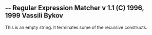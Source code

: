 -- Regular Expression Matcher v 1.1 (C) 1996, 1999 Vassili Bykov
--
This is an empty string.  It terminates some of the recursive constructs.